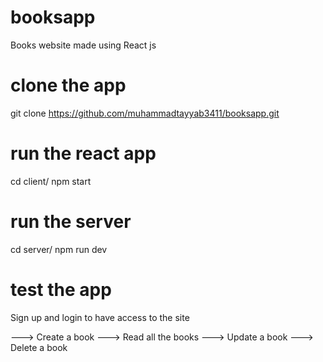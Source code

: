 # booksapp
Books website made using React js

# clone the app
git clone https://github.com/muhammadtayyab3411/booksapp.git

# run the react app
cd client/
npm start

# run the server
cd server/
npm run dev

# test the app
Sign up and login to have access to the site

---> Create a book
---> Read all the books
---> Update a book
---> Delete a book

